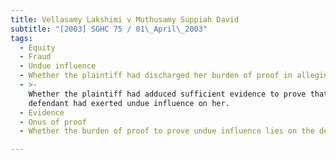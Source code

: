 ```yaml
---
title: Vellasamy Lakshimi v Muthusamy Suppiah David
subtitle: "[2003] SGHC 75 / 01\_April\_2003"
tags:
  - Equity
  - Fraud
  - Undue influence
  - Whether the plaintiff had discharged her burden of proof in alleging fraud
  - >-
    Whether the plaintiff had adduced sufficient evidence to prove that the
    defendant had exerted undue influence on her.
  - Evidence
  - Onus of proof
  - Whether the burden of proof to prove undue influence lies on the defendant.

---
```


